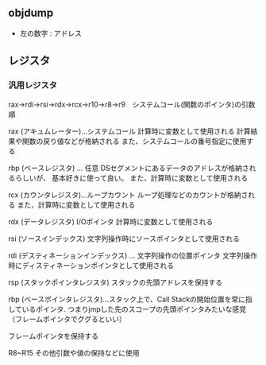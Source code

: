 ## objdump
- 左の数字 : アドレス


## レジスタ

### 汎用レジスタ
rax→rdi→rsi→rdx→rcx→r10→r8→r9　システムコール(関数のポインタ)の引数順

rax (アキュムレーター)...システムコール
計算時に変数として使用される
計算結果や関数の戻り値などが格納される
また、システムコールの番号指定に使用する




rbp (ベースレジスタ) ... 任意
DSセグメントにあるデータのアドレスが格納されるらしいが、 基本好きに使って良い。
また、計算時に変数として使用される

rcx (カウンタレジスタ)...ループカウント
ループ処理などのカウントが格納される
また、計算時に変数として使用される

rdx (データレジスタ) 
I/Oポインタ 計算時に変数として使用される

rsi (ソースインデックス)
文字列操作時にソースポインタとして使用される

rdi (デスティネーションインデックス) ... 文字列操作の位置ポインタ
文字列操作時にディスティネーションポインタとして使用される

rsp (スタックポインタレジスタ)
スタックの先頭アドレスを保持する

rbp (ベースポインタレジスタ)...スタック上で、Call Stackの開始位置を常に指しているポインタ. つまりjmpした先のスコープの先頭ポインタみたいな感覚（フレームポインタでググるといい）

フレームポインタを保持する

R8~R15
その他引数や値の保持などに使用

### 